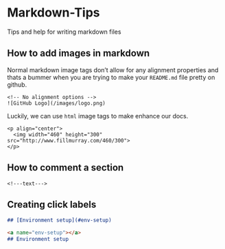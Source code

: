 # Markdown-Tips
Tips and help for writing markdown files

## How to add images in markdown

Normal markdown image tags don’t allow for any alignment properties and thats a bummer when you are trying to make your `README.md` file pretty on github.

```
<!-- No alignment options -->
![GitHub Logo](/images/logo.png)
```

Luckily, we can use `html` image tags to make enhance our docs.

```
<p align="center">
  <img width="460" height="300" src="http://www.fillmurray.com/460/300">
</p>
```

## How to comment a section
```
<!---text--->
```

## Creating click labels
```md
## [Environment setup](#env-setup)

<a name="env-setup"></a>
## Environment setup
```



